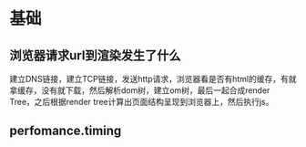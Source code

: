 # 基础

## 浏览器请求url到渲染发生了什么
建立DNS链接，建立TCP链接，发送http请求，浏览器看是否有html的缓存，有就拿缓存，没有就下载，然后解析dom树，建立om树，最后一起合成render Tree，之后根据render tree计算出页面结构呈现到浏览器上，然后执行js。

## perfomance.timing 